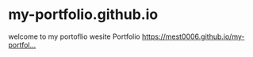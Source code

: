# my-portfolio.github.io


welcome to my portoflio wesite
Portfolio https://mest0006.github.io/my-portfol…

